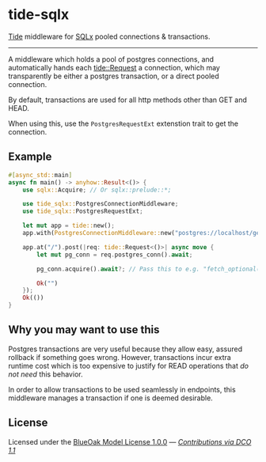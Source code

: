 # tide-sqlx

[Tide][] middleware for [SQLx][] pooled connections &amp; transactions.

----

A middleware which holds a pool of postgres connections, and automatically hands
each [tide::Request][] a connection, which may transparently be either a postgres transaction,
or a direct pooled connection.

By default, transactions are used for all http methods other than GET and HEAD.

When using this, use the `PostgresRequestExt` extenstion trait to get the connection.

## Example

```rust
#[async_std::main]
async fn main() -> anyhow::Result<()> {
    use sqlx::Acquire; // Or sqlx::prelude::*;

    use tide_sqlx::PostgresConnectionMiddleware;
    use tide_sqlx::PostgresRequestExt;

    let mut app = tide::new();
    app.with(PostgresConnectionMiddleware::new("postgres://localhost/geolocality", 5).await?);

    app.at("/").post(|req: tide::Request<()>| async move {
        let mut pg_conn = req.postgres_conn().await;

        pg_conn.acquire().await?; // Pass this to e.g. "fetch_optional()" from a sqlx::Query

        Ok("")
    });
    Ok(())
}
```

## Why you may want to use this

Postgres transactions are very useful because they allow easy, assured rollback if something goes wrong.
However, transactions incur extra runtime cost which is too expensive to justify for READ operations that _do not need_ this behavior.

In order to allow transactions to be used seamlessly in endpoints, this middleware manages a transaction if one is deemed desirable.


## License

Licensed under the [BlueOak Model License 1.0.0](LICENSE.md) — _[Contributions via DCO 1.1](contributing.md#developers-certificate-of-origin)_

[tide::Request]: https://docs.rs/tide/0.15.0/tide/struct.Request.html
[SQLx]: https://github.com/launchbadge/sqlx
[Tide]: https://github.com/http-rs/tide
